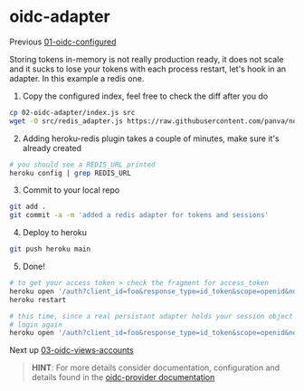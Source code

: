 # oidc-adapter

Previous [01-oidc-configured](../01-oidc-configured/README.md)

Storing tokens in-memory is not really production ready, it does not scale and it sucks to lose
your tokens with each process restart, let's hook in an adapter. In this example a redis one.

1) Copy the configured index, feel free to check the diff after you do  
```bash
cp 02-oidc-adapter/index.js src
wget -O src/redis_adapter.js https://raw.githubusercontent.com/panva/node-oidc-provider/main/example/adapters/redis.js
```

2) Adding heroku-redis plugin takes a couple of minutes, make sure it's already created
```bash
# you should see a REDIS_URL printed
heroku config | grep REDIS_URL
```

3) Commit to your local repo  
```bash
git add .
git commit -a -m 'added a redis adapter for tokens and sessions'
```

4) Deploy to heroku  
```bash
git push heroku main
```

5) Done!  
```bash
# to get your access token > check the fragment for access_token
heroku open '/auth?client_id=foo&response_type=id_token&scope=openid&nonce=foobar'
heroku restart

# this time, since a real persistant adapter holds your session object you wont be asked for
# login again
heroku open '/auth?client_id=foo&response_type=id_token&scope=openid&nonce=foobar'
```

Next up [03-oidc-views-accounts](../03-oidc-views-accounts/README.md)

> **HINT**: For more details consider documentation, configuration and details found in the [oidc-provider documentation](https://github.com/panva/node-oidc-provider)
